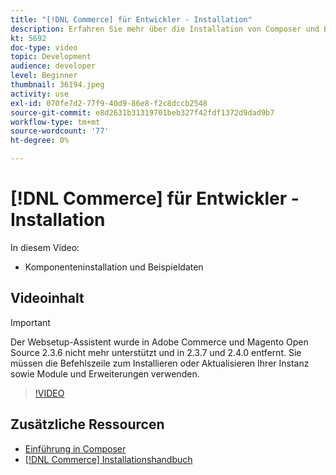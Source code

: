 ```yaml
---
title: "[!DNL Commerce] für Entwickler - Installation"
description: Erfahren Sie mehr über die Installation von Composer und Beispieldaten.
kt: 5692
doc-type: video
topic: Development
audience: developer
level: Beginner
thumbnail: 36194.jpeg
activity: use
exl-id: 070fe7d2-77f9-40d9-86e8-f2c8dccb2548
source-git-commit: e8d2631b31319701beb327f42fdf1372d9dad9b7
workflow-type: tm+mt
source-wordcount: '77'
ht-degree: 0%

---
```


# [!DNL Commerce] für Entwickler - Installation

In diesem Video:

- Komponenteninstallation und Beispieldaten

## Videoinhalt

>[!IMPORTANT]
>
>Der Websetup-Assistent wurde in Adobe Commerce und Magento Open Source 2.3.6 nicht mehr unterstützt und in 2.3.7 und 2.4.0 entfernt. Sie müssen die Befehlszeile zum Installieren oder Aktualisieren Ihrer Instanz sowie Module und Erweiterungen verwenden.

>[!VIDEO](https://video.tv.adobe.com/v/36194?quality=12&learn=on)

## Zusätzliche Ressourcen

- [Einführung in Composer](https://developer.adobe.com/commerce/php/development/composer/)
- [[!DNL Commerce] Installationshandbuch](https://experienceleague.adobe.com/docs/commerce-operations/installation-guide/overview.html)
